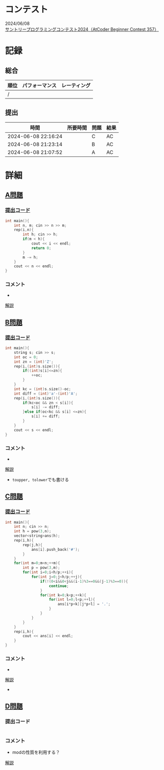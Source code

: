 # コンテスト
2024/06/08<br>
[サントリープログラミングコンテスト2024（AtCoder Beginner Contest 357）](https://atcoder.jp/contests/abc357)

# 記録
## 総合
|  順位  |  パフォーマンス  | レーティング |
| ---- | ---- | ---- |
|   /   |  |  |

## 提出
|  時間  |  所要時間  |  問題  | 結果 |
| ---- | ---- | ---- | ---- |
| 2024-06-08 22:16:24 |  | C | AC |
| 2024-06-08 21:23:14 |  | B | AC |
| 2024-06-08 21:07:52 |  | A | AC |


# 詳細
## [A問題](https://atcoder.jp/contests/abc357/tasks/abc357_a)
### [提出コード](https://atcoder.jp/contests/abc357/submissions/54335131)
```c++
int main(){
    int n, m; cin >> n >> m;
    rep(i,n){
        int h; cin >> h;
        if(m < h){
            cout << i << endl;
            return 0;
        }
        m -= h;
    }
    cout << n << endl;
}
```

### コメント

* 

[解説](https://atcoder.jp/contests/abc357/editorial/10180)


## [B問題](https://atcoder.jp/contests/abc357/tasks/abc357_b)
### [提出コード](https://atcoder.jp/contests/abc357/submissions/54348419)
```c++
int main(){
    string s; cin >> s;
    int oc = 0;
    int zn = (int)'Z';
    rep(i,(int)s.size()){
        if((int)s[i]<=zn){
            ++oc;
        }
    }
    int kc = (int)s.size()-oc;
    int diff = (int)'a'-(int)'A';
    rep(i,(int)s.size()){
        if(kc<oc && zn < s[i]){
            s[i] -= diff;
        }else if(oc<kc && s[i] <=zn){
            s[i] += diff;
        }
    }
    cout << s << endl;
}  
```

### コメント

* 

[解説](https://atcoder.jp/contests/abc357/editorial/10184)

* ```toupper, tolower```でも書ける


## [C問題](https://atcoder.jp/contests/abc357/tasks/abc357_c)
### [提出コード](https://atcoder.jp/contests/abc357/submissions/54369869)

```c++
int main(){
    int n; cin >> n;
    int h = pow(3,n);
    vector<string>ans(h);
    rep(i,h){
        rep(j,h){
            ans[i].push_back('#');
        }
    }
    for(int m=0;m<n;++m){
        int p = pow(3,m);
        for(int i=0;i<h/p;++i){
            for(int j=0;j<h/p;++j){
                if(!(0<i&&0<j&&(i-1)%3==0&&(j-1)%3==0)){
                    continue;
                }
                for(int k=0;k<p;++k){
                    for(int l=0;l<p;++l){
                        ans[i*p+k][j*p+l] = '.';
                    }
                }
            }
        }
    }
    rep(i,h){
        cout << ans[i] << endl;
    }
} 
```

### コメント
* 

[解説](https://atcoder.jp/contests/abc357/editorial/10182)

* 


## [D問題](https://atcoder.jp/contests/abc357/tasks/abc357_d)
### 提出コード

```c++

```

### コメント

* modの性質を利用する？

[解説](https://atcoder.jp/contests/abc357/editorial/10183)
